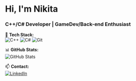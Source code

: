 # Hi, I'm Nikita 
### C++/C# Developer | GameDev/Back-end Enthusiast  

🔧 **Tech Stack:**  
![C++](https://img.shields.io/badge/C%2B%2B-00599C?logo=c%2B%2B&logoColor=white)
![C#](https://img.shields.io/badge/C%23-239120?logo=c-sharp&logoColor=white)
![Git](https://img.shields.io/badge/Git-F05032?logo=git&logoColor=white)

📊 **GitHub Stats:**  
![GitHub Stats](https://github-readme-stats.vercel.app/api?username=1vrk&show_icons=true&theme=radical)

📫 **Contact:**  
[![LinkedIn](https://img.shields.io/badge/-LinkedIn-0A66C2?logo=linkedin)]([ваша_ссылка](https://www.linkedin.com/in/nikita-morfliuk-80517a359/))
